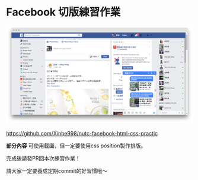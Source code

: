 # Facebook 切版練習作業

![](./../assets/fb-screenshot.png)

https://github.com/Xinhe998/nutc-facebook-html-css-practic

**部分內容** 可使用截圖，但一定要使用css position製作排版。

完成後請發PR回本次練習作業！

請大家一定要養成定期commit的好習慣哦～